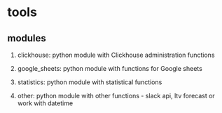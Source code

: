 # tools
## modules
1. clickhouse: python module with Clickhouse administration functions 


2. google_sheets: python module with functions for Google sheets


4. statistics: python module with statistical functions


6. other: python module with other functions - slack api, ltv forecast or work with datetime


